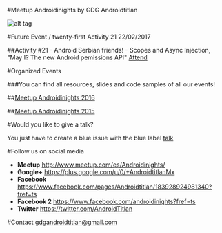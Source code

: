 #Meetup Androidinights by GDG Androidtitlan

![alt tag](https://img.evbuc.com/https%3A%2F%2Fimg.evbuc.com%2Fhttps%253A%252F%252Fcdn.evbuc.com%252Fimages%252F13682889%252F90195200561%252F1%252Foriginal.jpg%3Frect%3D0%252C117%252C1800%252C900%26s%3Dce1a7630b851ef28038f071799b3d216?w=1000&s=27e4843aad8e364dc977d0acee883bc3)

#Future Event / twenty-first Activity 21 22/02/2017

##Activity #21 - Android Serbian friends! - Scopes and Async Injection, "May I? The new Android pemissions API" [Attend](https://www.meetup.com/es-ES/Androidinights/events/237346147/) 

#Organized Events

###You can find all resources, slides and code samples of all our events!

##[Meetup Androidinights 2016](https://github.com/GDGAndroidtitlan/Meetup-AndroidNights/blob/master/androidinights2016.md) 

##[Meetup Androidinights 2015](https://github.com/GDGAndroidtitlan/Meetup-AndroidNights/blob/master/androidinights2015.md)

#Would you like to give a talk?

You just have to create a blue issue with the blue label [talk](https://github.com/GDGAndroidtitlan/Meetup-AndroidNights/labels/Talk)

#Follow us on social media 

 * **Meetup** http://www.meetup.com/es/Androidinights/
 * **Google+** https://plus.google.com/u/0/+AndroidtitlanMx
 * **Facebook** https://www.facebook.com/pages/Androidtitlan/183928924981340?fref=ts
 * **Facebook 2** https://www.facebook.com/androidinights?fref=ts
 * **Twitter** https://twitter.com/AndroidTitlan
 
#Contact
gdgandroidtitlan@gmail.com 


